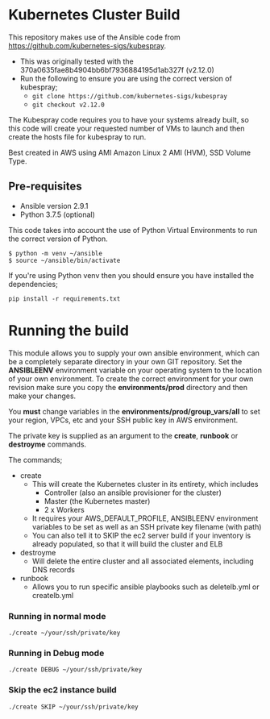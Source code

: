# Kubernetes Cluster Build

This repository makes use of the Ansible code from https://github.com/kubernetes-sigs/kubespray.

- This was originally tested with the 370a0635fae8b4904bb6bf7936884195d1ab327f (v2.12.0)
- Run the following to ensure you are using the correct version of kubespray;
  - ```git clone https://github.com/kubernetes-sigs/kubespray```
  - ```git checkout v2.12.0```

The Kubespray code requires you to have your systems already built, so this code will create your requested number of VMs to launch and then create the hosts file for kubespray to run.

Best created in AWS using AMI Amazon Linux 2 AMI (HVM), SSD Volume Type.

## Pre-requisites

* Ansible version 2.9.1
* Python 3.7.5 (optional)

This code takes into account the use of Python Virtual Environments to run the correct version of Python.

```
$ python -m venv ~/ansible
$ source ~/ansible/bin/activate
```


If you're using Python venv then you should ensure you have installed the dependencies;

```
pip install -r requirements.txt
```

# Running the build

This module allows you to supply your own ansible environment, which can be a completely separate directory in your own GIT repository.  Set the **ANSIBLEENV** environment variable on your operating system to the location of your own environment.  To create the correct environment for your own revision make sure you copy the **environments/prod** directory and then make your changes.

You **must** change variables in the **environments/prod/group_vars/all** to set your region, VPCs, etc and your SSH public key in AWS environment.

The private key is supplied as an argument to the **create**, **runbook** or **destroyme** commands.

The commands;
* create
  - This will create the Kubernetes cluster in its entirety, which includes
    - Controller (also an ansible provisioner for the cluster)
    - Master (the Kubernetes master)
    - 2 x Workers
  - It requires your AWS_DEFAULT_PROFILE, ANSIBLEENV environment variables to be set as well as an SSH private key filename (with path)
  - You can also tell it to SKIP the ec2 server build if your inventory is already populated, so that it will build the cluster and ELB
* destroyme
  - Will delete the entire cluster and all associated elements, including DNS records
* runbook
  - Allows you to run specific ansible playbooks such as deletelb.yml or createlb.yml

### Running in normal mode

```./create ~/your/ssh/private/key```

### Running in Debug mode

```./create DEBUG ~/your/ssh/private/key```

### Skip the ec2 instance build

```./create SKIP ~/your/ssh/private/key```
